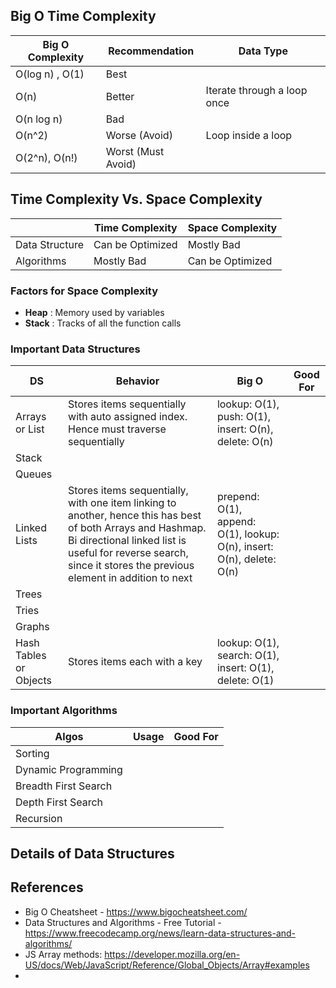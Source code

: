 ## Big O Time Complexity
| Big O Complexity | Recommendation | Data Type | 
| --- | --- | --- | 
| O(log n) , O(1) | Best | | 
| O(n) | Better | Iterate through a loop once | 
| O(n log n) | Bad | | 
| O(n^2) | Worse (Avoid) | Loop inside a loop | 
| O(2^n), O(n!) | Worst (Must Avoid) | |

## Time Complexity Vs. Space Complexity
| | Time Complexity | Space Complexity | 
| --- | --- | --- |
| Data Structure | Can be Optimized | Mostly Bad | 
| Algorithms | Mostly Bad | Can be Optimized |


### Factors for Space Complexity
- **Heap** : Memory used by variables
- **Stack** : Tracks of all the function calls

### Important Data Structures
| DS | Behavior | Big O | Good For | 
| --- | --- | --- | --- | 
| Arrays or List | Stores items sequentially with auto assigned index. Hence must traverse sequentially | lookup: O(1), push: O(1), insert: O(n), delete: O(n)| 
| Stack | | | 
| Queues | | |
| Linked Lists | Stores items sequentially, with one item linking to another, hence this has best of both Arrays and Hashmap. Bi directional linked list is useful for reverse search, since it stores the previous element in addition to next | prepend: O(1), append: O(1), lookup: O(n), insert: O(n), delete: O(n)|
| Trees | | | 
| Tries | | |
| Graphs | | |
| Hash Tables or Objects | Stores items each with a key | lookup: O(1), search: O(1), insert: O(1), delete: O(1) | 


### Important Algorithms
| Algos | Usage | Good For | 
| --- | --- | --- |
| Sorting | | |
| Dynamic Programming | | | 
| Breadth First Search | | |
| Depth First Search | | |
| Recursion | | |


## Details of Data Structures





## References
- Big O Cheatsheet - https://www.bigocheatsheet.com/
- Data Structures and Algorithms - Free Tutorial - https://www.freecodecamp.org/news/learn-data-structures-and-algorithms/
- JS Array methods: https://developer.mozilla.org/en-US/docs/Web/JavaScript/Reference/Global_Objects/Array#examples
- 
